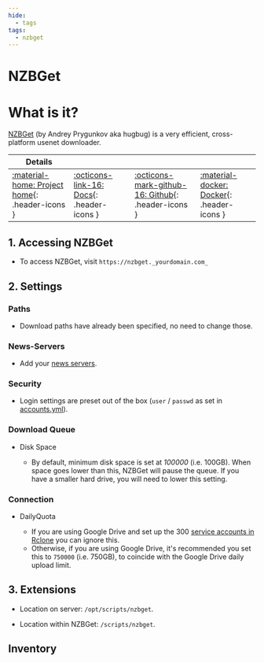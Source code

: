 ```yaml
---
hide:
  - tags
tags:
  - nzbget
---
```


# NZBGet

# What is it?

[NZBGet](https://nzbget.net/) (by Andrey Prygunkov aka hugbug) is a very efficient, cross-platform usenet downloader.

| Details     |             |             |             |
|-------------|-------------|-------------|-------------|
| [:material-home: Project home](https://nzbget.net){: .header-icons } | [:octicons-link-16: Docs](https://nzbget.net/documentation){: .header-icons } | [:octicons-mark-github-16: Github](https://github.com/nzbget/nzbget){: .header-icons } | [:material-docker: Docker](https://hub.docker.com/r/hotio/nzbget){: .header-icons }|

## 1. Accessing NZBGet

- To access NZBGet, visit `https://nzbget._yourdomain.com_`

## 2. Settings

### Paths

- Download paths have already been specified, no need to change those.

### News-Servers

- Add your [news servers](../reference/usenet-torrent.md).

### Security

- Login settings are preset out of the box (`user` / `passwd` as set in [accounts.yml](../reference/accounts.md)).

### Download Queue

- Disk Space

  - By default, minimum disk space is set at _100000_ (i.e. 100GB). When space goes lower than this, NZBGet will pause the queue. If you have a smaller hard drive, you will need to lower this setting.

### Connection

- DailyQuota

  - If you are using Google Drive and set up the 300 [service accounts in Rclone](../reference/rclone-manual.md) you can ignore this.
  - Otherwise, if you are using Google Drive, it's recommended you set this to `750000` (i.e. 750GB), to coincide with the Google Drive daily upload limit.

## 3. Extensions

- Location on server: `/opt/scripts/nzbget`.

- Location within NZBGet: `/scripts/nzbget`.

## Inventory
<!-- BEGIN SALTBOX MANAGED VARIABLES SECTION -->
<!-- END SALTBOX MANAGED VARIABLES SECTION -->
